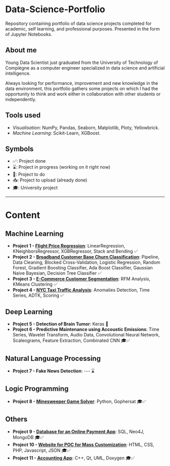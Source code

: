 # Data-Science-Portfolio
Repository containing portfolio of data science projects completed for academic, self learning, and professional purposes. Presented in the form of Jupyter Notebooks.

## About me

Young Data Scientist just graduated from the University of Technology of Compiègne as a computer engineer specialized in data science and artificial intelligence.

Always looking for performance, improvement and new knowledge in the data environment, this portfolio gathers some projects on which I had the opportunity to think and work either in collaboration with other students or independently.

## Tools used

- *Visualisation*: NumPy, Pandas, Seaborn, Matplotlib, Ploty, Yellowbrick.
- *Machine Learning*: Scikit-Learn, XGBoost.

## Symbols

- ✅: Project done
- ⌛️: Project in progress (working on it right now)
- 📌: Project to do
- 📥: Project to upload (already done)
- 🎓: University project

---

# Content

## Machine Learning

- **Project 1 - [Flight Price Regression](https://github.com/julienjta/Data-Science-Portfolio/tree/main/Project%201 "Flight Price Prediction")**: LinearRegression, KNeighborsRegressor, XGBRegressor, Stack and Bending ✅
- **Project 2 - [Broadband Customer Base Churn Classification](https://github.com/julienjta/Data-Science-Portfolio/tree/main/Project%202 "Broadband Customer Base Churn Classification")**: Pipeline, Data Cleaning, Blocked Cross-Validation, Logistic Regression, Random Forest, Gradient Boosting Classifier, Ada Boost Classifier, Gaussian Naive Bayesian, Decision Tree Classifier ✅
- **Project 3 - [E-Commerce Customer Segmentation](https://github.com/julienjta/Data-Science-Portfolio/tree/main/Project%203 "UK Retail Customer Segmentation")**: RFM Analysis, KMeans Clustering ✅
- **Project 4 - [NYC Taxi Traffic Analysis](https://github.com/julienjta/Data-Science-Portfolio/tree/main/Project%204 "NYC Taxi Traffic Analysis")**: Anomalies Detection, Time Series, ADTK, Scoring ✅


## Deep Learning

- **Project 5 - Detection of Brain Tumor**: Keras 📌
- **Project 6 - Predictive Maintenance using Accoustic Emissions**: Time Series, Wavelet Transform, Audio Data, Convolutional Neural Network, Scaleograms, Feature Extraction, Combinated CNN 🎓✅


## Natural Language Processing

- **Project 7 - Fake News Detection**: --- ⌛️

## Logic Programming

- **Project 8 - [Minesweeper Game Solver](https://github.com/julienjta/Data-Science-Portfolio/tree/main/Project%208)**: Python, Gophersat 🎓✅

## Others

- **Project 9 - [Database for an Online Payment App](https://github.com/julienjta/Data-Science-Portfolio/tree/main/Project%209 "Database for an Online Payment App")**: SQL, Neo4J, MongoDB 🎓✅
- **Project 10 - [Website for POC for Mass Customization](https://github.com/julienjta/Data-Science-Portfolio/tree/main/Project%2010)**: HTML, CSS, PHP, Javascript, JSON 🎓✅
- **Project 11 - [Accounting App](https://github.com/julienjta/Data-Science-Portfolio/tree/main/Project%2011)**: C++, Qt, UML, Doxygen 🎓✅

